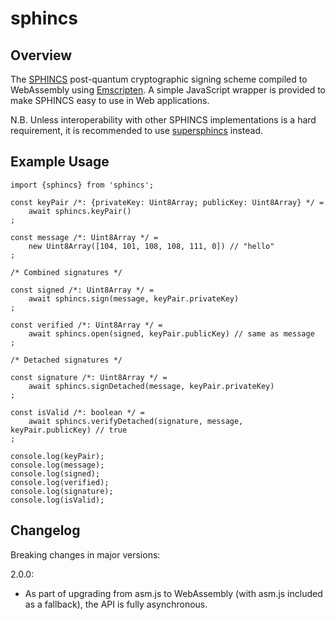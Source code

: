 # sphincs

## Overview

The [SPHINCS](https://sphincs.cr.yp.to) post-quantum cryptographic signing scheme
compiled to WebAssembly using [Emscripten](https://github.com/kripken/emscripten).
A simple JavaScript wrapper is provided to make SPHINCS easy to use in Web applications.

N.B. Unless interoperability with other SPHINCS implementations is a hard requirement,
it is recommended to use [supersphincs](https://github.com/cyph/pqcrypto.js/tree/master/packages/supersphincs)
instead.

## Example Usage

	import {sphincs} from 'sphincs';

	const keyPair /*: {privateKey: Uint8Array; publicKey: Uint8Array} */ =
		await sphincs.keyPair()
	;

	const message /*: Uint8Array */ =
		new Uint8Array([104, 101, 108, 108, 111, 0]) // "hello"
	;

	/* Combined signatures */

	const signed /*: Uint8Array */ =
		await sphincs.sign(message, keyPair.privateKey)
	;

	const verified /*: Uint8Array */ =
		await sphincs.open(signed, keyPair.publicKey) // same as message
	;

	/* Detached signatures */

	const signature /*: Uint8Array */ =
		await sphincs.signDetached(message, keyPair.privateKey)
	;

	const isValid /*: boolean */ =
		await sphincs.verifyDetached(signature, message, keyPair.publicKey) // true
	;

	console.log(keyPair);
	console.log(message);
	console.log(signed);
	console.log(verified);
	console.log(signature);
	console.log(isValid);

## Changelog

Breaking changes in major versions:

2.0.0:

* As part of upgrading from asm.js to WebAssembly (with asm.js included as a fallback),
the API is fully asynchronous.

